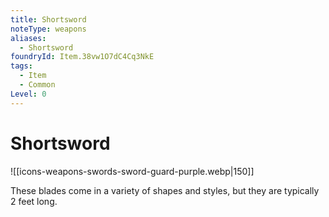 ```yaml
---
title: Shortsword
noteType: weapons
aliases:
  - Shortsword
foundryId: Item.38vw1O7dC4Cq3NkE
tags:
  - Item
  - Common
Level: 0
---
```


# Shortsword
![[icons-weapons-swords-sword-guard-purple.webp|150]]

These blades come in a variety of shapes and styles, but they are typically 2 feet long.
